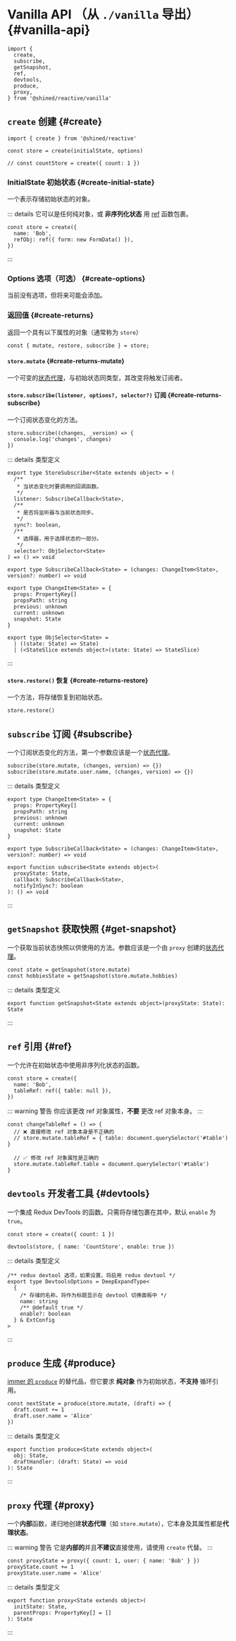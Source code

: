 # Vanilla API （从 `./vanilla` 导出） {#vanilla-api}

```tsx
import {
  create,
  subscribe,
  getSnapshot,
  ref,
  devtools,
  produce,
  proxy,
} from '@shined/reactive/vanilla'
```

## `create` 创建 {#create}

```tsx
import { create } from '@shined/reactive'

const store = create(initialState, options)

// const countStore = create({ count: 1 })
```

### InitialState 初始状态 {#create-initial-state}

一个表示存储初始状态的对象。

::: details 它可以是任何纯对象，或 **非序列化状态** 用 [ref](#ref) 函数包裹。

```tsx
const store = create({
  name: 'Bob',
  refObj: ref({ form: new FormData() }),
})
```

:::

### Options 选项（可选） {#create-options}

当前没有选项，但将来可能会添加。

### 返回值 {#create-returns}

返回一个具有以下属性的对象（通常称为 `store`）

```tsx
const { mutate, restore, subscribe } = store;
```

#### `store.mutate` {#create-returns-mutate}

一个可变的[状态代理](#proxy)，与初始状态同类型，其改变将触发订阅者。

#### `store.subscribe(listener, options?, selector?)` 订阅 {#create-returns-subscribe}

一个订阅状态变化的方法。

```tsx
store.subscribe((changes, _version) => {
  console.log('changes', changes)
})
```

::: details 类型定义

```tsx
export type StoreSubscriber<State extends object> = (
  /**
   * 当状态变化时要调用的回调函数。
   */
  listener: SubscribeCallback<State>,
  /**
   * 是否将监听器与当前状态同步。
   */
  sync?: boolean,
  /**
   * 选择器，用于选择状态的一部分。
   */
  selector?: ObjSelector<State>
) => () => void

export type SubscribeCallback<State> = (changes: ChangeItem<State>, version?: number) => void

export type ChangeItem<State> = {
  props: PropertyKey[]
  propsPath: string
  previous: unknown
  current: unknown
  snapshot: State
}

export type ObjSelector<State> =
  | ((state: State) => State)
  | (<StateSlice extends object>(state: State) => StateSlice)
```

:::

#### `store.restore()` 恢复 {#create-returns-restore}

一个方法，将存储恢复到初始状态。

```tsx
store.restore()
```

## `subscribe` 订阅 {#subscribe}

一个订阅状态变化的方法，第一个参数应该是一个[状态代理](#proxy)。

```tsx
subscribe(store.mutate, (changes, version) => {})
subscribe(store.mutate.user.name, (changes, version) => {})
```

::: details 类型定义

```tsx
export type ChangeItem<State> = {
  props: PropertyKey[]
  propsPath: string
  previous: unknown
  current: unknown
  snapshot: State
}

export type SubscribeCallback<State> = (changes: ChangeItem<State>, version?: number) => void

export function subscribe<State extends object>(
  proxyState: State,
  callback: SubscribeCallback<State>,
  notifyInSync?: boolean
): () => void
```

:::

## `getSnapshot` 获取快照 {#get-snapshot}

一个获取当前状态快照以供使用的方法。参数应该是一个由 `proxy` 创建的[状态代理](#vanilla-proxy)。

```tsx
const state = getSnapshot(store.mutate)
const hobbiesState = getSnapshot(store.mutate.hobbies)
```

::: details 类型定义

```tsx
export function getSnapshot<State extends object>(proxyState: State): State
```

:::

## `ref` 引用 {#ref}

一个允许在初始状态中使用非序列化状态的函数。

```tsx {3}
const store = create({
  name: 'Bob',
  tableRef: ref({ table: null }),
})
```

::: warning 警告
你应该更改 ref 对象属性，**不要** 更改 ref 对象本身。
:::

```tsx {3,6}
const changeTableRef = () => {
  // ❌ 直接修改 ref 对象本身是不正确的
  // store.mutate.tableRef = { table: document.querySelector('#table') }

  // ✅ 修改 ref 对象属性是正确的
  store.mutate.tableRef.table = document.querySelector('#table')
}
```

## `devtools` 开发者工具 {#devtools}

一个集成 Redux DevTools 的函数。只需将存储包裹在其中，默认 `enable` 为 `true`。

```tsx {3}
const store = create({ count: 1 })

devtools(store, { name: 'CountStore', enable: true })
```

::: details 类型定义

```tsx
/** redux devtool 选项，如果设置，将启用 redux devtool */
export type DevtoolsOptions = DeepExpandType<
  {
    /* 存储的名称，将作为标题显示在 devtool 切换面板中 */
    name: string
    /** @default true */
    enable?: boolean
  } & ExtConfig
>
```

:::

## `produce` 生成 {#produce}

[immer 的 `produce`](https://immerjs.github.io/immer/produce) 的替代品，但它要求 **纯对象** 作为初始状态，**不支持** 循环引用。

```tsx
const nextState = produce(store.mutate, (draft) => {
  draft.count += 1
  draft.user.name = 'Alice'
})
```

::: details 类型定义

```tsx
export function produce<State extends object>(
  obj: State,
  draftHandler: (draft: State) => void
): State
```

:::

## `proxy` 代理 {#proxy}

一个**内部**函数，递归地创建**状态代理**（如 `store.mutate`），它本身及其属性都是**代理状态**。

::: warning 警告
它是**内部的**并且**不建议**直接使用，请使用 `create` 代替。
:::

```tsx
const proxyState = proxy({ count: 1, user: { name: 'Bob' } })
proxyState.count += 1
proxyState.user.name = 'Alice'
```

::: details 类型定义

```tsx
export function proxy<State extends object>(
  initState: State,
  parentProps: PropertyKey[] = []
): State
```

:::
